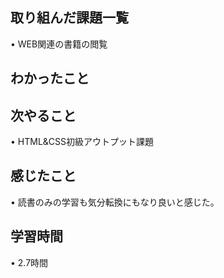 ## 取り組んだ課題一覧
• WEB関連の書籍の閲覧


## わかったこと


## 次やること
• HTML&CSS初級アウトプット課題


## 感じたこと
• 読書のみの学習も気分転換にもなり良いと感じた。


## 学習時間
• 2.7時間
